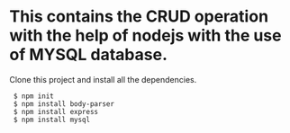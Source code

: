 # This contains the CRUD operation with the help of nodejs with the use of MYSQL database.

Clone this project and install all the dependencies.

```
 $ npm init
 $ npm install body-parser
 $ npm install express
 $ npm install mysql
```
